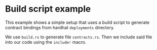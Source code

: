 # Build script example

This example shows a simple setup that uses a build script to generate contract
bindings from hardhat `deployments` directory.

We use `build.rs` to generate file `contracts.rs`. Then we include said file
into our code using the `include!` macro.
